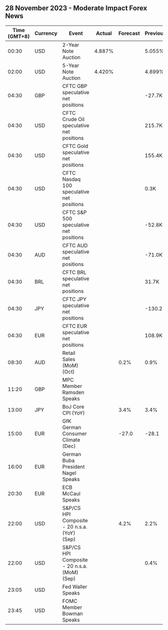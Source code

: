 ## 28 November 2023 - Moderate Impact Forex News

| Time (GMT+8) | Currency | Event | Actual | Forecast | Previous |
|------|----------|-------|--------|----------|----------|
| 00:30 | USD | 2-Year Note Auction | 4.887% |  | 5.055% |
| 02:00 | USD | 5-Year Note Auction | 4.420% |  | 4.899% |
| 04:30 | GBP | CFTC GBP speculative net positions |  |  | -27.7K |
| 04:30 | USD | CFTC Crude Oil speculative net positions |  |  | 215.7K |
| 04:30 | USD | CFTC Gold speculative net positions |  |  | 155.4K |
| 04:30 | USD | CFTC Nasdaq 100 speculative net positions |  |  | 0.3K |
| 04:30 | USD | CFTC S&P 500 speculative net positions |  |  | -52.8K |
| 04:30 | AUD | CFTC AUD speculative net positions |  |  | -71.0K |
| 04:30 | BRL | CFTC BRL speculative net positions |  |  | 31.7K |
| 04:30 | JPY | CFTC JPY speculative net positions |  |  | -130.2K |
| 04:30 | EUR | CFTC EUR speculative net positions |  |  | 108.9K |
| 08:30 | AUD | Retail Sales (MoM) (Oct) |  | 0.2% | 0.9% |
| 11:20 | GBP | MPC Member Ramsden Speaks |  |  |  |
| 13:00 | JPY | BoJ Core CPI (YoY) |  | 3.4% | 3.4% |
| 15:00 | EUR | GfK German Consumer Climate (Dec) |  | -27.0 | -28.1 |
| 16:00 | EUR | German Buba President Nagel Speaks |  |  |  |
| 20:30 | EUR | ECB McCaul Speaks |  |  |  |
| 22:00 | USD | S&P/CS HPI Composite - 20 n.s.a. (YoY) (Sep) |  | 4.2% | 2.2% |
| 22:00 | USD | S&P/CS HPI Composite - 20 n.s.a. (MoM) (Sep) |  |  | 0.4% |
| 23:05 | USD | Fed Waller Speaks |  |  |  |
| 23:45 | USD | FOMC Member Bowman Speaks |  |  |  |
